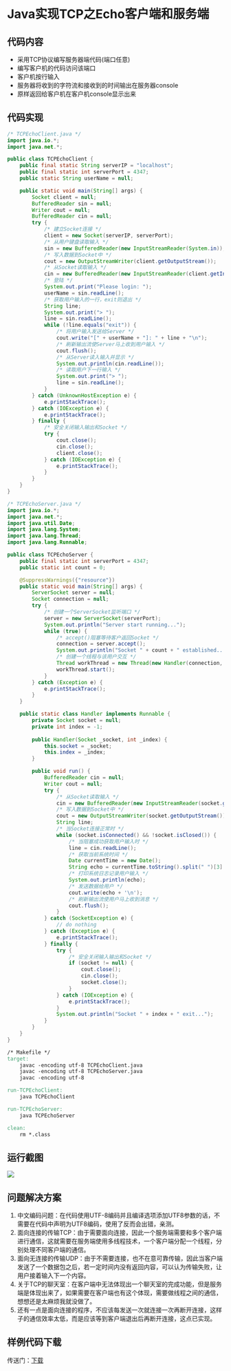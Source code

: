 # Java实现TCP之Echo客户端和服务端

## 代码内容

- 采用TCP协议编写服务器端代码(端口任意)
- 编写客户机的代码访问该端口
- 客户机按行输入
- 服务器将收到的字符流和接收到的时间输出在服务器console
- 原样返回给客户机在客户机console显示出来

## 代码实现

```java
/* TCPEchoClient.java */
import java.io.*;
import java.net.*;

public class TCPEchoClient {
	public final static String serverIP = "localhost";
	public final static int serverPort = 4347;
	public static String userName = null;

	public static void main(String[] args) {
		Socket client = null;
		BufferedReader sin = null;
		Writer cout = null;
		BufferedReader cin = null;
		try {
			/* 建立Socket连接 */
			client = new Socket(serverIP, serverPort);
			/* 从用户键盘读取输入 */
			sin = new BufferedReader(new InputStreamReader(System.in));
			/* 写入数据到Socket中 */
			cout = new OutputStreamWriter(client.getOutputStream());
			/* 从Socket读取输入 */
			cin = new BufferedReader(new InputStreamReader(client.getInputStream()));
			/* 登陆 */
			System.out.print("Please login: ");
			userName = sin.readLine();
			/* 获取用户输入的一行，exit则退出 */
			String line;
			System.out.print("> ");
			line = sin.readLine();
			while (!line.equals("exit")) {
				/* 将用户输入发送给Server */
				cout.write("[" + userName + "]: " + line + "\n");
				/* 刷新输出流使Server马上收到用户输入 */
				cout.flush();
				/* 从Server读入输入并显示 */
				System.out.println(cin.readLine());
				/* 读取用户下一行输入 */
				System.out.print("> ");
				line = sin.readLine();
			}
		} catch (UnknownHostException e) {
			e.printStackTrace();
		} catch (IOException e) {
			e.printStackTrace();
		} finally {
			/* 安全关闭输入输出和Socket */
			try {
				cout.close();
				cin.close();
				client.close();
			} catch (IOException e) {
				e.printStackTrace();
			}
		}
	}
}
```

```java
/* TCPEchoServer.java */
import java.io.*;
import java.net.*;
import java.util.Date;
import java.lang.System;
import java.lang.Thread;
import java.lang.Runnable;

public class TCPEchoServer {
	public final static int serverPort = 4347;
	public static int count = 0;

	@SuppressWarnings({"resource"})
	public static void main(String[] args) {
		ServerSocket server = null;
		Socket connection = null;
		try {
			/* 创建一个ServerSocket监听端口 */
			server = new ServerSocket(serverPort);
			System.out.println("Server start running...");
			while (true) {
				/* accept()阻塞等待客户返回Socket */
				connection = server.accept();
				System.out.println("Socket " + count + " established...");
				/* 创建一个线程与该用户交互 */
				Thread workThread = new Thread(new Handler(connection, count++));
				workThread.start();
			}
		} catch (Exception e) {
			e.printStackTrace();
		}
	}

	public static class Handler implements Runnable {
		private Socket socket = null;
		private int index = -1;
		
		public Handler(Socket _socket, int _index) {
			this.socket = _socket;
			this.index = _index;
		}

		public void run() {
			BufferedReader cin = null;
			Writer cout = null;
			try {
				/* 从Socket读取输入 */
				cin = new BufferedReader(new InputStreamReader(socket.getInputStream()));
				/* 写入数据到Socket中 */
				cout = new OutputStreamWriter(socket.getOutputStream());
				String line;
				/* 当Socket连接正常时 */
				while (socket.isConnected() && !socket.isClosed()) {
					/* 当阻塞成功获取用户输入时 */
					line = cin.readLine();
					/* 获取当前系统时间 */
					Date currentTime = new Date();
					String echo = currentTime.toString().split(" ")[3] + " " + line;
					/* 打印系统日志记录用户输入 */
					System.out.println(echo);
					/* 发送数据给用户 */
					cout.write(echo + '\n');
					/* 刷新输出流使用户马上收到消息 */
					cout.flush();
				}
			} catch (SocketException e) {
				// do nothing
			} catch (Exception e) {
				e.printStackTrace();
			} finally {
				try {
					/* 安全关闭输入输出和Socket */
					if (socket != null) {
						cout.close();
						cin.close();
						socket.close();
					}
				} catch (IOException e) {
					e.printStackTrace();
				}
				System.out.println("Socket " + index + " exit...");
			}
		}
	}
}
```

```makefile
/* Makefile */
target:
	javac -encoding utf-8 TCPEchoClient.java
	javac -encoding utf-8 TCPEchoServer.java
	javac -encoding utf-8

run-TCPEchoClient:
	java TCPEchoClient

run-TCPEchoServer:
	java TCPEchoServer

clean:
	rm *.class
```

## 运行截图

![](https://wsine.cn-gd.ufileos.com/image/wsine-blog-image216.png)

## 问题解决方案

1.	中文编码问题：在代码使用UTF-8编码并且编译选项添加UTF8参数的话，不需要在代码中声明为UTF8编码，使用了反而会出错，亲测。
2.	面向连接的传输TCP：由于需要面向连接，因此一个服务端需要和多个客户端进行通信，这就需要在服务端使用多线程技术，一个客户端分配一个线程，分别处理不同客户端的通信。
3.	面向无连接的传输UDP：由于不需要连接，也不在意可靠传输，因此当客户端发送了一个数据包之后，若一定时间内没有返回内容，可以认为传输失败，让用户接着输入下一个内容。
4.	关于TCP的聊天室：在客户端中无法体现出一个聊天室的完成功能，但是服务端是体现出来了，如果需要在客户端也有这个体现，需要做线程之间的通信，想想还是太麻烦我就没做了。
5.	还有一点是面向连接的程序，不应该每发送一次就连接一次再断开连接，这样子的通信效率太低，而是应该等到客户端退出后再断开连接，这点已实现。

## 样例代码下载

传送门：[下载](http://pan.baidu.com/s/1geubvNX)
